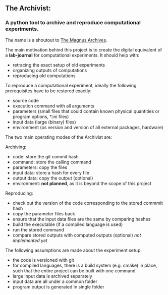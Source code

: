 ## The Archivist:
### A python tool to archive and reproduce computational experiments.

The name is a shoutout to [The Magnus Archives](http://rustyquill.com/the-magnus-archives/). 

The main motivation behind this project is to create the digital equivalent of a **lab-journal** for computational experiments. 
It should help with: 
- retracing the exact setup of old experiments
- organizing outputs of computations
- reproducing old computations

To reproduce a computational experiment, 
ideally the following prerequisites have to be restored exactly:
- source code
- execution command with all arguments
- parameters (small files that could contain known physical quantities or program options, *.ini files)
- input data (large (binary) files)
- environment (os version and version of all external packages, hardware)

The two main operating modes of the Archivist are:  

Archiving:
- code: store the git commit hash
- command: store the calling command
- parameters: copy the files
- input data: store a hash for every file
- output data: copy the output (optional)
- environment: **not planned**, as it is beyond the scope of this project

Reproducing:
- check out the version of the code corresponding to the stored commmit hash
- copy the parameter files back
- ensure that the input data files are the same by comparing hashes
- build the executable (if a compiled language is used)
- run the stored command
- compare stored outputs with computed outputs (optional) *not implemented yet*

The following assumptions are made about the experiment setup:
- the code is versioned with git
- for compiled languages, there is a build system (e.g. cmake) in place, such that the entire project can be built with one command
- large input data is archived separately 
- input data are all under a common folder
- program output is generated in single folder
